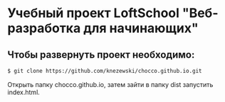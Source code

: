 # Учебный проект LoftSchool "Веб-разработка для начинающих"



##  Чтобы развернуть проект необходимо:
```sh
$ git clone https://github.com/knezewski/chocco.github.io.git

```
Открыть папку chocco.github.io, затем зайти в папку dist запустить index.html.

